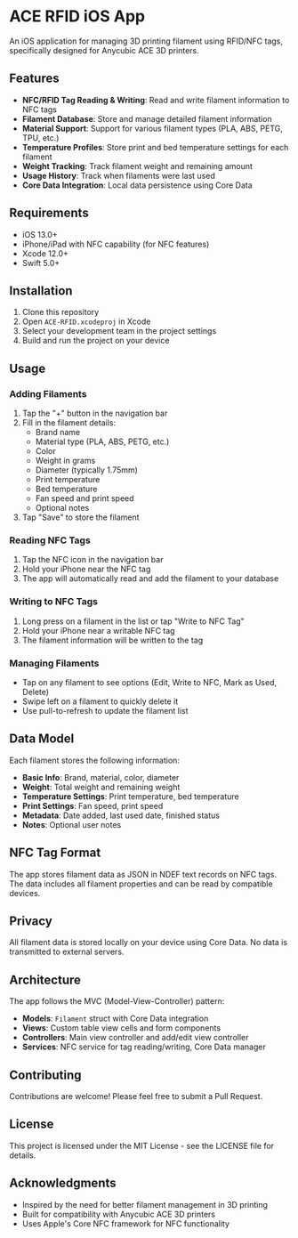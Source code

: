 # ACE RFID iOS App

An iOS application for managing 3D printing filament using RFID/NFC tags, specifically designed for Anycubic ACE 3D printers.

## Features

- **NFC/RFID Tag Reading & Writing**: Read and write filament information to NFC tags
- **Filament Database**: Store and manage detailed filament information
- **Material Support**: Support for various filament types (PLA, ABS, PETG, TPU, etc.)
- **Temperature Profiles**: Store print and bed temperature settings for each filament
- **Weight Tracking**: Track filament weight and remaining amount
- **Usage History**: Track when filaments were last used
- **Core Data Integration**: Local data persistence using Core Data

## Requirements

- iOS 13.0+
- iPhone/iPad with NFC capability (for NFC features)
- Xcode 12.0+
- Swift 5.0+

## Installation

1. Clone this repository
2. Open `ACE-RFID.xcodeproj` in Xcode
3. Select your development team in the project settings
4. Build and run the project on your device

## Usage

### Adding Filaments

1. Tap the "+" button in the navigation bar
2. Fill in the filament details:
   - Brand name
   - Material type (PLA, ABS, PETG, etc.)
   - Color
   - Weight in grams
   - Diameter (typically 1.75mm)
   - Print temperature
   - Bed temperature
   - Fan speed and print speed
   - Optional notes
3. Tap "Save" to store the filament

### Reading NFC Tags

1. Tap the NFC icon in the navigation bar
2. Hold your iPhone near the NFC tag
3. The app will automatically read and add the filament to your database

### Writing to NFC Tags

1. Long press on a filament in the list or tap "Write to NFC Tag"
2. Hold your iPhone near a writable NFC tag
3. The filament information will be written to the tag

### Managing Filaments

- Tap on any filament to see options (Edit, Write to NFC, Mark as Used, Delete)
- Swipe left on a filament to quickly delete it
- Use pull-to-refresh to update the filament list

## Data Model

Each filament stores the following information:

- **Basic Info**: Brand, material, color, diameter
- **Weight**: Total weight and remaining weight
- **Temperature Settings**: Print temperature, bed temperature
- **Print Settings**: Fan speed, print speed
- **Metadata**: Date added, last used date, finished status
- **Notes**: Optional user notes

## NFC Tag Format

The app stores filament data as JSON in NDEF text records on NFC tags. The data includes all filament properties and can be read by compatible devices.

## Privacy

All filament data is stored locally on your device using Core Data. No data is transmitted to external servers.

## Architecture

The app follows the MVC (Model-View-Controller) pattern:

- **Models**: `Filament` struct with Core Data integration
- **Views**: Custom table view cells and form components
- **Controllers**: Main view controller and add/edit view controller
- **Services**: NFC service for tag reading/writing, Core Data manager

## Contributing

Contributions are welcome! Please feel free to submit a Pull Request.

## License

This project is licensed under the MIT License - see the LICENSE file for details.

## Acknowledgments

- Inspired by the need for better filament management in 3D printing
- Built for compatibility with Anycubic ACE 3D printers
- Uses Apple's Core NFC framework for NFC functionality
